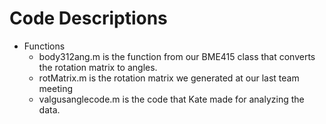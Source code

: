 # Code Descriptions
- Functions
  - body312ang.m is the function from our BME415 class that converts the rotation matrix to angles. 
  - rotMatrix.m is the rotation matrix we generated at our last team meeting
  - valgusanglecode.m is the code that Kate made for analyzing the data.
